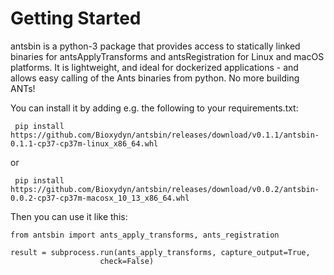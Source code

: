 Getting Started
===============

antsbin is a python-3 package that provides access to statically linked binaries for antsApplyTransforms and antsRegistration for Linux and macOS platforms. It is lightweight, and ideal for dockerized applications - and allows easy calling of the Ants binaries from python. No more building ANTs!

You can install it by adding e.g. the following to your requirements.txt:

     pip install https://github.com/Bioxydyn/antsbin/releases/download/v0.1.1/antsbin-0.1.1-cp37-cp37m-linux_x86_64.whl
     
or

     pip install https://github.com/Bioxydyn/antsbin/releases/download/v0.0.2/antsbin-0.0.2-cp37-cp37m-macosx_10_13_x86_64.whl

Then you can use it like this:

    from antsbin import ants_apply_transforms, ants_registration

    result = subprocess.run(ants_apply_transforms, capture_output=True,
                        check=False)
